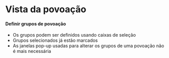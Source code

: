 # Vista da povoação

#### Definir grupos de povoação

+ Os grupos podem ser definidos usando caixas de seleção
+ Grupos selecionados já estão marcados
+ As janelas pop-up usadas para alterar os grupos de uma povoação não é mais necessária
